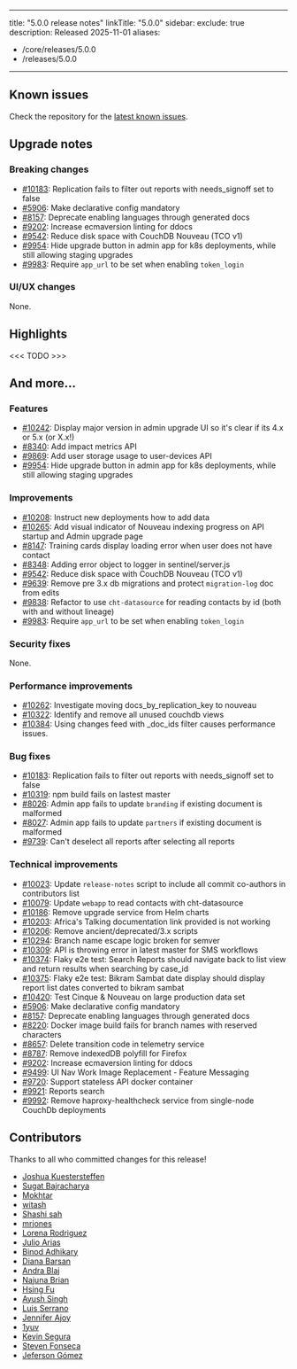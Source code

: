 
---
title: "5.0.0 release notes"
linkTitle: "5.0.0"
sidebar:
  exclude: true
description: 
  Released 2025-11-01
aliases:
  -    /core/releases/5.0.0
  -    /releases/5.0.0
---

## Known issues

Check the repository for the [latest known issues](https://github.com/medic/cht-core/issues?q=is%3Aissue+label%3A%22Affects%3A+5.0.0%22).

## Upgrade notes

### Breaking changes

- [#10183](https://github.com/medic/cht-core/issues/10183): Replication fails to filter out reports with needs_signoff set to false
- [#5906](https://github.com/medic/cht-core/issues/5906): Make declarative config mandatory
- [#8157](https://github.com/medic/cht-core/issues/8157): Deprecate enabling languages through generated docs
- [#9202](https://github.com/medic/cht-core/issues/9202): Increase ecmaversion linting for ddocs
- [#9542](https://github.com/medic/cht-core/issues/9542): Reduce disk space with CouchDB Nouveau (TCO v1)
- [#9954](https://github.com/medic/cht-core/issues/9954): Hide upgrade button in admin app for k8s deployments, while still allowing staging upgrades
- [#9983](https://github.com/medic/cht-core/issues/9983): Require `app_url` to be set when enabling `token_login`

### UI/UX changes

None.


## Highlights

<<< TODO >>>

## And more...

### Features

- [#10242](https://github.com/medic/cht-core/issues/10242): Display major version in admin upgrade UI so it's clear if its 4.x or 5.x (or X.x!) 
- [#8340](https://github.com/medic/cht-core/issues/8340): Add impact metrics API
- [#9869](https://github.com/medic/cht-core/issues/9869): Add user storage usage to user-devices API
- [#9954](https://github.com/medic/cht-core/issues/9954): Hide upgrade button in admin app for k8s deployments, while still allowing staging upgrades

### Improvements

- [#10208](https://github.com/medic/cht-core/issues/10208): Instruct new deployments how to add data
- [#10265](https://github.com/medic/cht-core/issues/10265): Add visual indicator of Nouveau indexing progress on API startup and Admin upgrade page
- [#8147](https://github.com/medic/cht-core/issues/8147): Training cards display loading error when user does not have contact
- [#8348](https://github.com/medic/cht-core/issues/8348): Adding error object to logger in sentinel/server.js
- [#9542](https://github.com/medic/cht-core/issues/9542): Reduce disk space with CouchDB Nouveau (TCO v1)
- [#9639](https://github.com/medic/cht-core/issues/9639): Remove pre 3.x db migrations and protect `migration-log` doc from edits
- [#9838](https://github.com/medic/cht-core/issues/9838): Refactor to use `cht-datasource` for reading contacts by id (both with and without lineage)
- [#9983](https://github.com/medic/cht-core/issues/9983): Require `app_url` to be set when enabling `token_login`

### Security fixes

None.

### Performance improvements

- [#10262](https://github.com/medic/cht-core/issues/10262): Investigate moving docs_by_replication_key to nouveau
- [#10322](https://github.com/medic/cht-core/issues/10322): Identify and remove all unused couchdb views
- [#10384](https://github.com/medic/cht-core/issues/10384): Using changes feed with _doc_ids filter causes performance issues.

### Bug fixes

- [#10183](https://github.com/medic/cht-core/issues/10183): Replication fails to filter out reports with needs_signoff set to false
- [#10319](https://github.com/medic/cht-core/issues/10319): npm build fails on lastest master
- [#8026](https://github.com/medic/cht-core/issues/8026): Admin app fails to update `branding` if existing document is malformed
- [#8027](https://github.com/medic/cht-core/issues/8027): Admin app fails to update `partners` if existing document is malformed
- [#9739](https://github.com/medic/cht-core/issues/9739): Can't deselect all reports after selecting all reports

### Technical improvements

- [#10023](https://github.com/medic/cht-core/issues/10023): Update `release-notes` script to include all commit co-authors in contributors list
- [#10079](https://github.com/medic/cht-core/issues/10079): Update `webapp` to read contacts with cht-datasource
- [#10186](https://github.com/medic/cht-core/issues/10186): Remove upgrade service from Helm charts
- [#10203](https://github.com/medic/cht-core/issues/10203): Africa's Talking documentation link provided is not working
- [#10206](https://github.com/medic/cht-core/issues/10206): Remove ancient/deprecated/3.x scripts
- [#10294](https://github.com/medic/cht-core/issues/10294): Branch name escape logic broken for semver
- [#10309](https://github.com/medic/cht-core/issues/10309): API is throwing error in latest master for SMS workflows
- [#10374](https://github.com/medic/cht-core/issues/10374): Flaky e2e test: Search Reports should navigate back to list view and return results when searching by case_id
- [#10375](https://github.com/medic/cht-core/issues/10375): Flaky e2e test: Bikram Sambat date display should display report list dates converted to bikram sambat
- [#10420](https://github.com/medic/cht-core/issues/10420): Test Cinque & Nouveau on large production data set
- [#5906](https://github.com/medic/cht-core/issues/5906): Make declarative config mandatory
- [#8157](https://github.com/medic/cht-core/issues/8157): Deprecate enabling languages through generated docs
- [#8220](https://github.com/medic/cht-core/issues/8220): Docker image build fails for branch names with reserved characters
- [#8657](https://github.com/medic/cht-core/issues/8657): Delete transition code in telemetry service
- [#8787](https://github.com/medic/cht-core/issues/8787): Remove indexedDB polyfill for Firefox
- [#9202](https://github.com/medic/cht-core/issues/9202): Increase ecmaversion linting for ddocs
- [#9499](https://github.com/medic/cht-core/issues/9499): UI Nav Work Image Replacement - Feature Messaging
- [#9720](https://github.com/medic/cht-core/issues/9720): Support stateless API docker container
- [#9921](https://github.com/medic/cht-core/issues/9921): Reports  search
- [#9992](https://github.com/medic/cht-core/issues/9992): Remove haproxy-healthcheck service from single-node CouchDb deployments



## Contributors

Thanks to all who committed changes for this release!

- [Joshua Kuestersteffen](https://github.com/jkuester)
- [Sugat Bajracharya](https://github.com/sugat009)
- [Mokhtar](https://github.com/m5r)
- [witash](https://github.com/witash)
- [Shashi sah](https://github.com/shashi-sah2003)
- [mrjones](https://github.com/mrjones-plip)
- [Lorena Rodriguez](https://github.com/lorerod)
- [Julio Arias](https://github.com/jarias)
- [Binod Adhikary](https://github.com/binokaryg)
- [Diana Barsan](https://github.com/dianabarsan)
- [Andra Blaj](https://github.com/andrablaj)
- [Najuna Brian](https://github.com/najuna-brian)
- [Hsing Fu](https://github.com/HsingFuC)
- [Ayush Singh](https://github.com/SinghCod3r)
- [Luis Serrano](https://github.com/billoserra)
- [Jennifer Ajoy](https://github.com/JenniAjoy)
- [1yuv](https://github.com/1yuv)
- [Kevin Segura](https://github.com/kevSeguraEdify)
- [Steven Fonseca](https://github.com/steven-fc-edify)
- [Jeferson Gómez](https://github.com/jefgmz)

